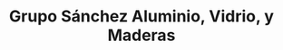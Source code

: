 ---
title: "Grupo Sánchez Aluminio, Vidrio, y Maderas"
url: /heredia/grupo-sanchez-aluminio-vidrio-y-maderas/
shop: hágalo usted mismo
---